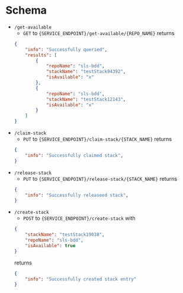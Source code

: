 # Schema

- `/get-available`
    - `GET` to `{SERVICE_ENDPOINT}/get-available/{REPO_NAME}` returns
    ```json
    {
        "info": "Successfully queried",
        "results": [
            {
                "repoName": "sls-bdd",
                "stackName": "testStack94392",
                "isAvailable": "x"
            },
            {
                "repoName": "sls-bdd",
                "stackName": "testStack12143",
                "isAvailable": "x"
            }
        ]
    }
    ```
- `/claim-stack`
    - `PUT` to `{SERVICE_ENDPOINT}/claim-stack/{STACK_NAME}` returns
    ```json
    {
        "info": "Successfully claimed stack",
    }
    ```
- `/release-stack`
    - `PUT` to `{SERVICE_ENDPOINT}/release-stack/{STACK_NAME}` returns
    ```json
    {
        "info": "Successfully releaseed stack",
    }
    ```
- `/create-stack`
    - `POST` to `{SERVICE_ENDPOINT}/create-stack` with
    ```json
    {
        "stackName": "testStack19038",
        "repoName": "sls-bdd",
        "isAvailable": true
    }
    ```
    returns
    ```json
    {
        "info": "Successfully created stack entry"
    }
    ```